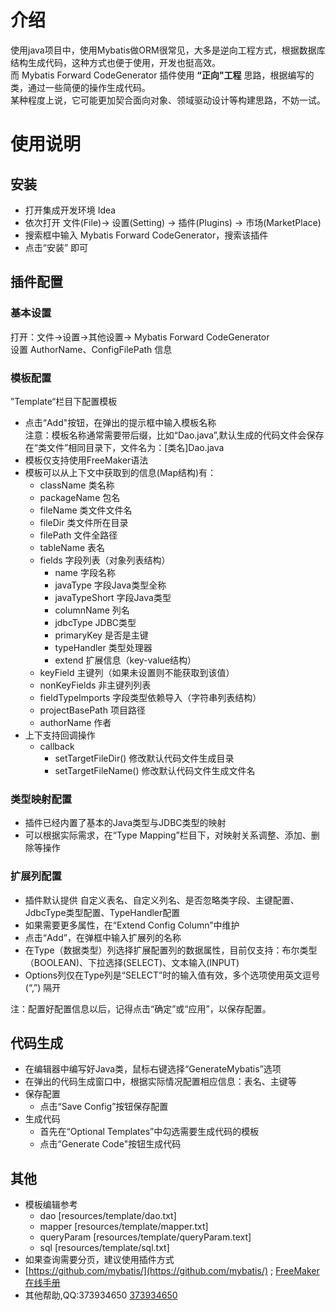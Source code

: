 # 介绍
使用java项目中，使用Mybatis做ORM很常见，大多是逆向工程方式，根据数据库结构生成代码，这种方式也便于使用，开发也挺高效。 \
而 Mybatis Forward CodeGenerator 插件使用 **“正向"工程** 思路，根据编写的类，通过一些简便的操作生成代码。 \
某种程度上说，它可能更加契合面向对象、领域驱动设计等构建思路，不妨一试。

# 使用说明

## 安装

* 打开集成开发环境 Idea
* 依次打开 文件(File)-> 设置(Setting) -> 插件(Plugins) -> 市场(MarketPlace)
* 搜索框中输入 Mybatis Forward CodeGenerator，搜索该插件
* 点击“安装” 即可

## 插件配置

### 基本设置

打开：文件->设置->其他设置-> Mybatis Forward CodeGenerator \
设置 AuthorName、ConfigFilePath 信息

### 模板配置

”Template“栏目下配置模板

* 点击“Add"按钮，在弹出的提示框中输入模板名称 \
  注意：模板名称通常需要带后缀，比如“Dao.java”,默认生成的代码文件会保存在“类文件”相同目录下，文件名为：[类名]Dao.java
* 模板仅支持使用FreeMaker语法
* 模板可以从上下文中获取到的信息(Map结构)有：
    * className 类名称
    * packageName 包名
    * fileName 类文件文件名
    * fileDir 类文件所在目录
    * filePath 文件全路径
    * tableName 表名
    * fields 字段列表（对象列表结构）
        * name 字段名称
        * javaType 字段Java类型全称
        * javaTypeShort 字段Java类型
        * columnName 列名
        * jdbcType JDBC类型
        * primaryKey 是否是主键
        * typeHandler 类型处理器
        * extend 扩展信息（key-value结构）
    * keyField 主键列（如果未设置则不能获取到该值）
    * nonKeyFields 非主键列列表
    * fieldTypeImports 字段类型依赖导入（字符串列表结构）
    * projectBasePath 项目路径
    * authorName 作者
* 上下支持回调操作
    * callback
        * setTargetFileDir() 修改默认代码文件生成目录
        * setTargetFileName() 修改默认代码文件生成文件名

### 类型映射配置

* 插件已经内置了基本的Java类型与JDBC类型的映射
* 可以根据实际需求，在“Type Mapping”栏目下，对映射关系调整、添加、删除等操作

### 扩展列配置

* 插件默认提供 自定义表名、自定义列名、是否忽略类字段、主键配置、JdbcType类型配置、TypeHandler配置
* 如果需要更多属性，在“Extend Config Column”中维护
* 点击“Add”，在弹框中输入扩展列的名称
* 在Type（数据类型）列选择扩展配置列的数据属性，目前仅支持：布尔类型（BOOLEAN)、下拉选择(SELECT)、文本输入(INPUT)
* Options列仅在Type列是“SELECT”时的输入值有效，多个选项使用英文逗号(“,”) 隔开

注：配置好配置信息以后，记得点击“确定”或“应用”，以保存配置。

## 代码生成

* 在编辑器中编写好Java类，鼠标右键选择“GenerateMybatis”选项
* 在弹出的代码生成窗口中，根据实际情况配置相应信息：表名、主键等
* 保存配置
    * 点击“Save Config”按钮保存配置
* 生成代码
    * 首先在“Optional Templates”中勾选需要生成代码的模板
    * 点击“Generate Code"按钮生成代码

## 其他

* 模板编辑参考
    * dao         [resources/template/dao.txt]
    * mapper      [resources/template/mapper.txt]
    * queryParam  [resources/template/queryParam.text]
    * sql         [resources/template/sql.txt]
* 如果查询需要分页，建议使用插件方式
* [https://github.com/mybatis/](https://github.com/mybatis/) ; [FreeMaker在线手册](http://freemarker.foofun.cn/toc.html)
* 其他帮助,QQ:373934650 [373934650](tencent://message/?uin=373934650&Site=&Menu=yes)


